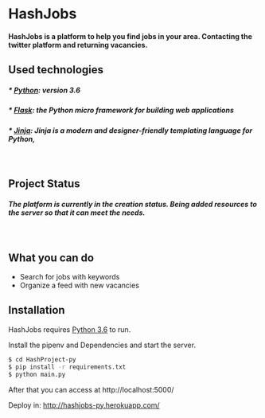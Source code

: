 # HashJobs
#### HashJobs is a platform to help you find jobs in your area. Contacting the twitter platform and returning vacancies.

## Used technologies
##### * [Python](https://www.python.org/): version 3.6
##### * [Flask](https://github.com/pallets/flask): the Python micro framework for building web applications
##### * [Jinja](https://jinja.palletsprojects.com/en/2.11.x/): Jinja is a modern and designer-friendly templating language for Python,
&nbsp;
## Project Status
##### The platform is currently in the creation status. Being added resources to the server so that it can meet the needs.
&nbsp;

## What you can do
  - Search for jobs with keywords
  - Organize a feed with new vacancies



## Installation

HashJobs requires [Python 3.6](https://www.python.org/) to run.


Install the pipenv and Dependencies and start the server.

```sh
$ cd HashProject-py
$ pip install -r requirements.txt
$ python main.py
```

After that you can access at http://localhost:5000/

Deploy in: http://hashjobs-py.herokuapp.com/



[//]: # (These are reference links used in the body of this note and get stripped out when the markdown processor does its job. There is no need to format nicely because it shouldn't be seen. Thanks SO - http://stackoverflow.com/questions/4823468/store-comments-in-markdown-syntax)


   [dill]: <https://github.com/joemccann/dillinger>
   [git-repo-url]: <https://github.com/joemccann/dillinger.git>
   [john gruber]: <http://daringfireball.net>
   [df1]: <http://daringfireball.net/projects/markdown/>
   [markdown-it]: <https://github.com/markdown-it/markdown-it>
   [Ace Editor]: <http://ace.ajax.org>
   [node.js]: <http://nodejs.org>
   [Twitter Bootstrap]: <http://twitter.github.com/bootstrap/>
   [jQuery]: <http://jquery.com>
   [@tjholowaychuk]: <http://twitter.com/tjholowaychuk>
   [express]: <http://expressjs.com>
   [AngularJS]: <http://angularjs.org>
   [Gulp]: <http://gulpjs.com>

   [PlDb]: <https://github.com/joemccann/dillinger/tree/master/plugins/dropbox/README.md>
   [PlGh]: <https://github.com/joemccann/dillinger/tree/master/plugins/github/README.md>
   [PlGd]: <https://github.com/joemccann/dillinger/tree/master/plugins/googledrive/README.md>
   [PlOd]: <https://github.com/joemccann/dillinger/tree/master/plugins/onedrive/README.md>
   [PlMe]: <https://github.com/joemccann/dillinger/tree/master/plugins/medium/README.md>
   [PlGa]: <https://github.com/RahulHP/dillinger/blob/master/plugins/googleanalytics/README.md>
